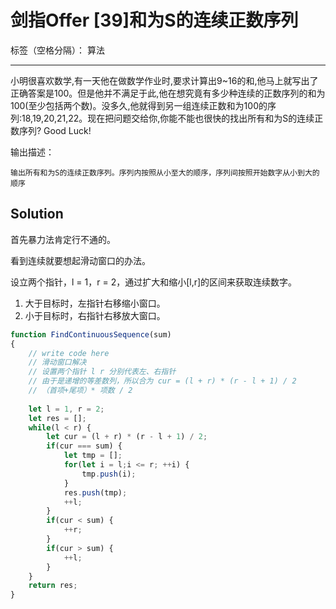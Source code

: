 ﻿# 剑指Offer [39]和为S的连续正数序列

标签（空格分隔）： 算法

---

小明很喜欢数学,有一天他在做数学作业时,要求计算出9~16的和,他马上就写出了正确答案是100。但是他并不满足于此,他在想究竟有多少种连续的正数序列的和为100(至少包括两个数)。没多久,他就得到另一组连续正数和为100的序列:18,19,20,21,22。现在把问题交给你,你能不能也很快的找出所有和为S的连续正数序列? Good Luck!

输出描述：
```
输出所有和为S的连续正数序列。序列内按照从小至大的顺序，序列间按照开始数字从小到大的顺序
```

## Solution
首先暴力法肯定行不通的。

看到连续就要想起滑动窗口的办法。

设立两个指针，l = 1，r = 2，通过扩大和缩小[l,r]的区间来获取连续数字。

1. 大于目标时，左指针右移缩小窗口。
2. 小于目标时，右指针右移放大窗口。

```javascript
function FindContinuousSequence(sum)
{
    // write code here
    // 滑动窗口解决
    // 设置两个指针 l r 分别代表左、右指针
    // 由于是递增的等差数列，所以合为 cur = (l + r) * (r - l + 1) / 2
    // （首项+尾项）* 项数 / 2
    
    let l = 1, r = 2;
    let res = [];
    while(l < r) {
        let cur = (l + r) * (r - l + 1) / 2;
        if(cur === sum) {
            let tmp = [];
            for(let i = l;i <= r; ++i) {
                tmp.push(i);
            }
            res.push(tmp);
            ++l;
        }
        if(cur < sum) {
            ++r;
        }
        if(cur > sum) {
            ++l;
        }
    }
    return res;
}
```

